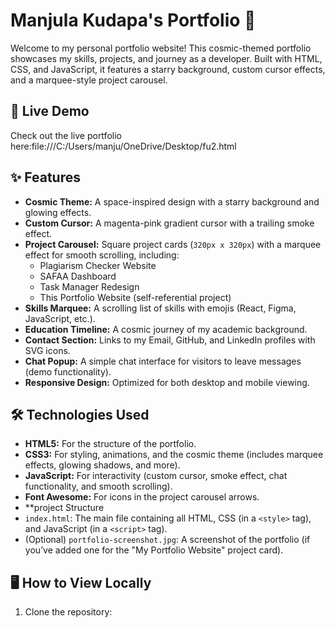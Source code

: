 # Manjula Kudapa's Portfolio 🌌

Welcome to my personal portfolio website! This cosmic-themed portfolio showcases my skills, projects, and journey as a developer. Built with HTML, CSS, and JavaScript, it features a starry background, custom cursor effects, and a marquee-style project carousel.

## 🚀 Live Demo
Check out the live portfolio here:file:///C:/Users/manju/OneDrive/Desktop/fu2.html

## ✨ Features
- **Cosmic Theme:** A space-inspired design with a starry background and glowing effects.
- **Custom Cursor:** A magenta-pink gradient cursor with a trailing smoke effect.
- **Project Carousel:** Square project cards (`320px x 320px`) with a marquee effect for smooth scrolling, including:
  - Plagiarism Checker Website
  - SAFAA Dashboard
  - Task Manager Redesign
  - This Portfolio Website (self-referential project)
- **Skills Marquee:** A scrolling list of skills with emojis (React, Figma, JavaScript, etc.).
- **Education Timeline:** A cosmic journey of my academic background.
- **Contact Section:** Links to my Email, GitHub, and LinkedIn profiles with SVG icons.
- **Chat Popup:** A simple chat interface for visitors to leave messages (demo functionality).
- **Responsive Design:** Optimized for both desktop and mobile viewing.

## 🛠️ Technologies Used
- **HTML5:** For the structure of the portfolio.
- **CSS3:** For styling, animations, and the cosmic theme (includes marquee effects, glowing shadows, and more).
- **JavaScript:** For interactivity (custom cursor, smoke effect, chat functionality, and smooth scrolling).
- **Font Awesome:** For icons in the project carousel arrows.
- **project Structure
- `index.html`: The main file containing all HTML, CSS (in a `<style>` tag), and JavaScript (in a `<script>` tag).
- (Optional) `portfolio-screenshot.jpg`: A screenshot of the portfolio (if you’ve added one for the "My Portfolio Website" project card).

## 🖥️ How to View Locally
1. Clone the repository:

  
